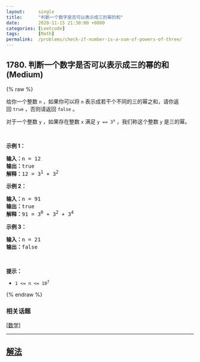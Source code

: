 ```yaml
---
layout:     single
title:      "判断一个数字是否可以表示成三的幂的和"
date:       2020-11-15 21:30:00 +0800
categories: [Leetcode]
tags:       [Math]
permalink:  /problems/check-if-number-is-a-sum-of-powers-of-three/
---
```


## 1780. 判断一个数字是否可以表示成三的幂的和 (Medium)

{% raw %}

<p>给你一个整数 <code>n</code> ，如果你可以将 <code>n</code> 表示成若干个不同的三的幂之和，请你返回 <code>true</code> ，否则请返回 <code>false</code> 。</p>

<p>对于一个整数 <code>y</code> ，如果存在整数 <code>x</code> 满足 <code>y == 3<sup>x</sup></code> ，我们称这个整数 <code>y</code> 是三的幂。</p>

<p> </p>

<p><strong>示例 1：</strong></p>

<pre><b>输入：</b>n = 12
<b>输出：</b>true
<b>解释：</b>12 = 3<sup>1</sup> + 3<sup>2</sup>
</pre>

<p><strong>示例 2：</strong></p>

<pre><b>输入：</b>n = 91
<b>输出：</b>true
<b>解释：</b>91 = 3<sup>0</sup> + 3<sup>2</sup> + 3<sup>4</sup>
</pre>

<p><strong>示例 3：</strong></p>

<pre><b>输入：</b>n = 21
<b>输出：</b>false
</pre>

<p> </p>

<p><strong>提示：</strong></p>

<ul>
	<li><code>1 &lt;= n &lt;= 10<sup>7</sup></code></li>
</ul>

{% endraw %}

### 相关话题
  [[数学](https://github.com/openset/leetcode/tree/master/tag/math/README.md)]

---

## [解法](https://github.com/openset/leetcode/tree/master/problems/check-if-number-is-a-sum-of-powers-of-three)
